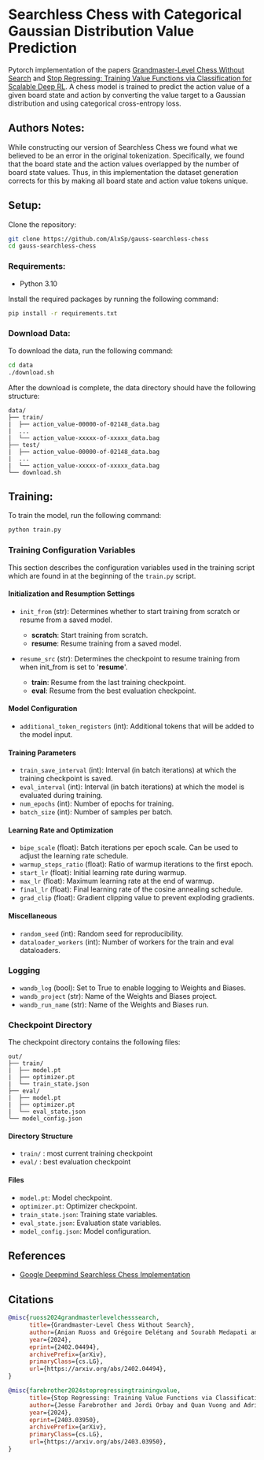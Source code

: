 # Searchless Chess with Categorical Gaussian Distribution Value Prediction

Pytorch implementation of the papers [Grandmaster-Level Chess Without Search](https://arxiv.org/pdf/2402.04494) and [Stop Regressing: Training Value Functions via
Classification for Scalable Deep RL](https://arxiv.org/pdf/2403.03950). A chess model is trained to predict the action value of a given board state and action by converting the value target to a Gaussian distribution and using categorical cross-entropy loss.

## Authors Notes:
While constructing our version of Searchless Chess we found what we believed to be an error in the original tokenization. Specifically, we found that the board state and the action values overlapped by the number of board state values. Thus, in this implementation the dataset generation corrects for this by making all board state and action value tokens unique. 

## Setup:

Clone the repository:

```bash
git clone https://github.com/AlxSp/gauss-searchless-chess
cd gauss-searchless-chess
```

### Requirements:

- Python 3.10

Install the required packages by running the following command:

```bash
pip install -r requirements.txt
```

### Download Data:

To download the data, run the following command:

```bash
cd data
./download.sh
```

After the download is complete, the data directory should have the following structure:
```
data/
├── train/
|  ├── action_value-00000-of-02148_data.bag
|  ...
|  └── action_value-xxxxx-of-xxxxx_data.bag
├── test/
|  ├── action_value-00000-of-02148_data.bag
|  ...
|  └── action_value-xxxxx-of-xxxxx_data.bag
└── download.sh
```

## Training:

To train the model, run the following command:

```bash
python train.py
```

### Training Configuration Variables
This section describes the configuration variables used in the training script which are found in at the beginning of the `train.py` script.

#### Initialization and Resumption Settings
- `init_from` (str): Determines whether to start training from scratch or resume from a saved model.

  - **scratch**: Start training from scratch.
  - **resume**: Resume training from a saved model.

- `resume_src` (str): Determines the checkpoint to resume training from when init_from is set to '**resume**'.

  - **train**: Resume from the last training checkpoint.
  - **eval**: Resume from the best evaluation checkpoint.
  
#### Model Configuration
- `additional_token_registers` (int): Additional tokens that will be added to the model input.

#### Training Parameters
- `train_save_interval` (int): Interval (in batch iterations) at which the training checkpoint is saved.
- `eval_interval` (int): Interval (in batch iterations) at which the model is evaluated during training.
- `num_epochs` (int): Number of epochs for training.
- `batch_size` (int): Number of samples per batch.
  
#### Learning Rate and Optimization
- `bipe_scale` (float): Batch iterations per epoch scale. Can be used to adjust the learning rate schedule.
- `warmup_steps_ratio` (float): Ratio of warmup iterations to the first epoch.
- `start_lr` (float): Initial learning rate during warmup.
- `max_lr` (float): Maximum learning rate at the end of warmup.
- `final_lr` (float): Final learning rate of the cosine annealing schedule.
- `grad_clip` (float): Gradient clipping value to prevent exploding gradients.

#### Miscellaneous
- `random_seed` (int): Random seed for reproducibility.
- `dataloader_workers` (int): Number of workers for the train and eval dataloaders.
  
### Logging
- `wandb_log` (bool): Set to True to enable logging to Weights and Biases.
- `wandb_project` (str): Name of the Weights and Biases project.
- `wandb_run_name` (str): Name of the Weights and Biases run.

### Checkpoint Directory

The checkpoint directory contains the following files:

```
out/
├── train/
|  ├── model.pt
|  ├── optimizer.pt
|  └── train_state.json
├── eval/
|  ├── model.pt
|  ├── optimizer.pt
|  └── eval_state.json
└── model_config.json
```

#### Directory Structure
- `train/` : most current training checkpoint
- `eval/` : best evaluation checkpoint

#### Files
- `model.pt`: Model checkpoint.
- `optimizer.pt`: Optimizer checkpoint.
- `train_state.json`: Training state variables.
- `eval_state.json`: Evaluation state variables.
- `model_config.json`: Model configuration.

## References

- [Google Deepmind Searchless Chess Implementation](https://github.com/google-deepmind/searchless_chess)

## Citations

```bibtex
@misc{ruoss2024grandmasterlevelchesssearch,
      title={Grandmaster-Level Chess Without Search}, 
      author={Anian Ruoss and Grégoire Delétang and Sourabh Medapati and Jordi Grau-Moya and Li Kevin Wenliang and Elliot Catt and John Reid and Tim Genewein},
      year={2024},
      eprint={2402.04494},
      archivePrefix={arXiv},
      primaryClass={cs.LG},
      url={https://arxiv.org/abs/2402.04494}, 
}
```

```bibtex
@misc{farebrother2024stopregressingtrainingvalue,
      title={Stop Regressing: Training Value Functions via Classification for Scalable Deep RL}, 
      author={Jesse Farebrother and Jordi Orbay and Quan Vuong and Adrien Ali Taïga and Yevgen Chebotar and Ted Xiao and Alex Irpan and Sergey Levine and Pablo Samuel Castro and Aleksandra Faust and Aviral Kumar and Rishabh Agarwal},
      year={2024},
      eprint={2403.03950},
      archivePrefix={arXiv},
      primaryClass={cs.LG},
      url={https://arxiv.org/abs/2403.03950}, 
}
```